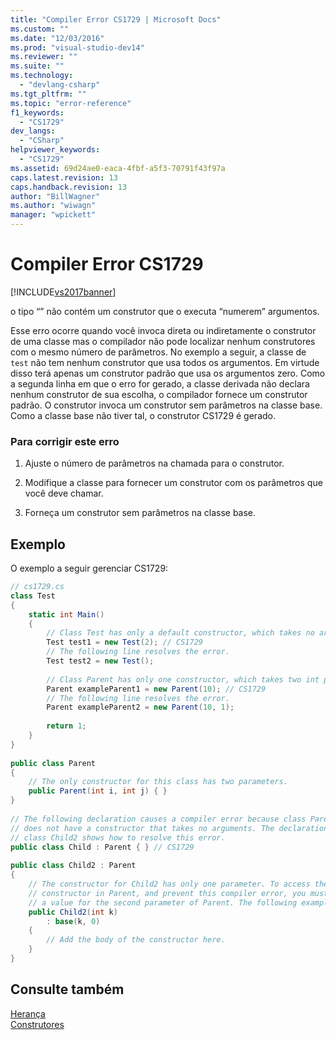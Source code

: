 ```yaml
---
title: "Compiler Error CS1729 | Microsoft Docs"
ms.custom: ""
ms.date: "12/03/2016"
ms.prod: "visual-studio-dev14"
ms.reviewer: ""
ms.suite: ""
ms.technology: 
  - "devlang-csharp"
ms.tgt_pltfrm: ""
ms.topic: "error-reference"
f1_keywords: 
  - "CS1729"
dev_langs: 
  - "CSharp"
helpviewer_keywords: 
  - "CS1729"
ms.assetid: 69d24ae0-eaca-4fbf-a5f3-70791f43f97a
caps.latest.revision: 13
caps.handback.revision: 13
author: "BillWagner"
ms.author: "wiwagn"
manager: "wpickett"
---
```

# Compiler Error CS1729
[!INCLUDE[vs2017banner](../../../csharp/includes/vs2017banner.md)]

o tipo “” não contém um construtor que o executa “numerem” argumentos.  
  
 Esse erro ocorre quando você invoca direta ou indiretamente o construtor de uma classe mas o compilador não pode localizar nenhum construtores com o mesmo número de parâmetros.  No exemplo a seguir, a classe de `test` não tem nenhum construtor que usa todos os argumentos.  Em virtude disso terá apenas um construtor padrão que usa os argumentos zero.  Como a segunda linha em que o erro for gerado, a classe derivada não declara nenhum construtor de sua escolha, o compilador fornece um construtor padrão.  O construtor invoca um construtor sem parâmetros na classe base.  Como a classe base não tiver tal, o construtor CS1729 é gerado.  
  
### Para corrigir este erro  
  
1.  Ajuste o número de parâmetros na chamada para o construtor.  
  
2.  Modifique a classe para fornecer um construtor com os parâmetros que você deve chamar.  
  
3.  Forneça um construtor sem parâmetros na classe base.  
  
## Exemplo  
 O exemplo a seguir gerenciar CS1729:  
  
```c#  
// cs1729.cs  
class Test  
{  
    static int Main()  
    {  
        // Class Test has only a default constructor, which takes no arguments.  
        Test test1 = new Test(2); // CS1729  
        // The following line resolves the error.  
        Test test2 = new Test();  
  
        // Class Parent has only one constructor, which takes two int parameters.  
        Parent exampleParent1 = new Parent(10); // CS1729  
        // The following line resolves the error.  
        Parent exampleParent2 = new Parent(10, 1);  
  
        return 1;  
    }  
}  
  
public class Parent  
{  
    // The only constructor for this class has two parameters.  
    public Parent(int i, int j) { }  
}  
  
// The following declaration causes a compiler error because class Parent  
// does not have a constructor that takes no arguments. The declaration of  
// class Child2 shows how to resolve this error.  
public class Child : Parent { } // CS1729  
  
public class Child2 : Parent  
{  
    // The constructor for Child2 has only one parameter. To access the   
    // constructor in Parent, and prevent this compiler error, you must provide   
    // a value for the second parameter of Parent. The following example provides 0.  
    public Child2(int k)  
        : base(k, 0)  
    {  
        // Add the body of the constructor here.  
    }  
}  
```  
  
## Consulte também  
 [Herança](../../../csharp/programming-guide/classes-and-structs/inheritance.md)   
 [Construtores](../../../csharp/programming-guide/classes-and-structs/constructors.md)